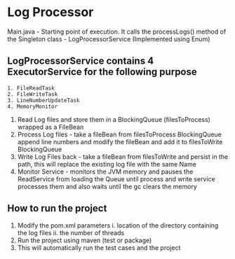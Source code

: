# Log Processor

Main.java - Starting point of execution.
It calls the processLogs() method of the Singleton class - LogProcessorService (Implemented using Enum)

## LogProcessorService contains 4 ExecutorService for the following purpose

```
1. FileReadTask
2. FileWriteTask
3. LineNumberUpdateTask
4. MemoryMonitor
```

  1. Read Log files and store them in a BlockingQueue (filesToProcess) wrapped as a FileBean
  2. Process Log files - take a fileBean from filesToProcess BlockingQueue append line numbers and modify the fileBean and add it to filesToWrite BlockingQueue
  3. Write Log Files back - take a fileBean from filesToWrite and persist in the path, this will replace the existing log file with the same Name
  4. Monitor Service - monitors the JVM memory and pauses the ReadService from loading the Queue until process and write service processes them and also waits until the gc clears the memory

## How to run the project

  1. Modify the pom.xml parameters
      i.  location of the directory containing the log files
      ii. the number of threads
  2. Run the project using maven (test or package)
  3. This will automatically run the test cases and the project
